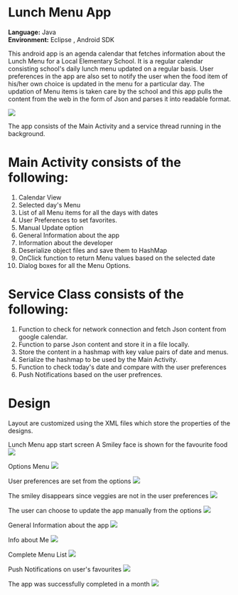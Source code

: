 Lunch Menu App
=======================
**Language:** Java                                                               
**Environment:** Eclipse , Android SDK


This android app is an agenda calendar that fetches information about the Lunch Menu for a Local Elementary School.
It is a regular calendar consisting school's daily lunch menu updated on a regular basis. User preferences in the app are also set to notify the user when the food item of his/her own choice is updated in the menu for a particular day.
The updation of Menu items is taken care by the school and this app pulls the content from the web in the form of Json and parses it into readable format.

![](http://i.imgur.com/CuoqWHm.jpg)

The app consists of the Main Activity and a service thread running in the background.

Main Activity consists of the following:
========================================
1. Calendar View
2. Selected day's Menu
3. List of all Menu items for all the days with dates
4. User Preferences to set favorites.
5. Manual Update option
6. General Information about the app
7. Information about the developer
8. Deserialize object files and save them to HashMap
9. OnClick function to return Menu values based on the selected date
10. Dialog boxes for all the Menu Options.

Service Class consists of the following:
========================================
1. Function to check for network connection and fetch Json content from google calendar.
2. Function to parse Json content and store it in a file locally.
3. Store the content in a hashmap with key value pairs of date and menus.
4. Serialize the hashmap to be used by the Main Activity.
5. Function to check today's date and compare with the user preferences
6. Push Notifications based on the user prefrences.

Design
======
Layout are customized using the XML files which store the properties of the designs.


Lunch Menu app start screen
A Smiley face is shown for the favourite food
![](http://i.imgur.com/sgRqWhc.png)

Options Menu
![](http://i.imgur.com/4muWpkl.png)

User preferences are set from the options
![](http://i.imgur.com/yJ1JvHI.png)

The smiley disappears since veggies are not in the user preferences
![](http://i.imgur.com/OO2TluQ.png) 

The user can choose to update the app manually from the options
![](http://i.imgur.com/XTCLAxA.png)

General Information about the app
![](http://i.imgur.com/p7mWUc3.png)

Info about Me 
![](http://i.imgur.com/WnJINzn.png)

Complete Menu List
![](http://i.imgur.com/Mj6idRt.png)

Push Notifications on user's favourites
![](http://i.imgur.com/rxn2sGz.png)

The app was successfully completed in a month
![](http://i.imgur.com/mT28LIT.png)
